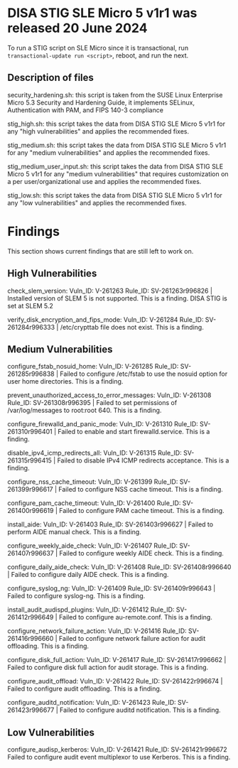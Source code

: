 # DISA STIG SLE Micro 5 v1r1 was released 20 June 2024

To run a STIG script on SLE Micro since it is transactional, run `transactional-update run <script>`, reboot, and run the next.

## Description of files

security_hardening.sh: this script is taken from the SUSE Linux Enterprise Micro 5.3 Security and Hardening Guide, it implements SELinux, Authentication with PAM, and FIPS 140-3 compliance

stig_high.sh: this script takes the data from DISA STIG SLE Micro 5 v1r1 for any "high vulnerabilities" and applies the recommended fixes.

stig_medium.sh: this script takes the data from DISA STIG SLE Micro 5 v1r1 for any "medium vulnerabilities" and applies the recommended fixes.

stig_medium_user_input.sh: this script takes the data from DISA STIG SLE Micro 5 v1r1 for any "medium vulnerabilities" that requires customization on a per user/organizational use and applies the recommended fixes.

stig_low.sh: this script takes the data from DISA STIG SLE Micro 5 v1r1 for any "low vulnerabilities" and applies the recommended fixes.

# Findings

This section shows current findings that are still left to work on.

## High Vulnerabilities

check_slem_version: Vuln_ID: V-261263 Rule_ID: SV-261263r996826 | Installed version of SLEM 5 is not supported. This is a finding. DISA STIG is set at SLEM 5.2

verify_disk_encryption_and_fips_mode: Vuln_ID: V-261284 Rule_ID: SV-261284r996333 | /etc/crypttab file does not exist. This is a finding.

## Medium Vulnerabilities

configure_fstab_nosuid_home: Vuln_ID: V-261285 Rule_ID: SV-261285r996838 | Failed to configure /etc/fstab to use the nosuid option for user home directories. This is a finding.

prevent_unauthorized_access_to_error_messages: Vuln_ID: V-261308 Rule_ID: SV-261308r996395 | Failed to set permissions of /var/log/messages to root:root 640. This is a finding.

configure_firewalld_and_panic_mode: Vuln_ID: V-261310 Rule_ID: SV-261310r996401 | Failed to enable and start firewalld.service. This is a finding.

disable_ipv4_icmp_redirects_all: Vuln_ID: V-261315 Rule_ID: SV-261315r996415 | Failed to disable IPv4 ICMP redirects acceptance. This is a finding.

configure_nss_cache_timeout: Vuln_ID: V-261399 Rule_ID: SV-261399r996617 | Failed to configure NSS cache timeout. This is a finding.

configure_pam_cache_timeout: Vuln_ID: V-261400 Rule_ID: SV-261400r996619 | Failed to configure PAM cache timeout. This is a finding.

install_aide: Vuln_ID: V-261403 Rule_ID: SV-261403r996627 | Failed to perform AIDE manual check. This is a finding.

configure_weekly_aide_check: Vuln_ID: V-261407 Rule_ID: SV-261407r996637 | Failed to configure weekly AIDE check. This is a finding.

configure_daily_aide_check: Vuln_ID: V-261408 Rule_ID: SV-261408r996640 | Failed to configure daily AIDE check. This is a finding.

configure_syslog_ng: Vuln_ID: V-261409 Rule_ID: SV-261409r996643 | Failed to configure syslog-ng. This is a finding.

install_audit_audispd_plugins: Vuln_ID: V-261412 Rule_ID: SV-261412r996649 | Failed to configure au-remote.conf. This is a finding.

configure_network_failure_action: Vuln_ID: V-261416 Rule_ID: SV-261416r996660 | Failed to configure network failure action for audit offloading. This is a finding.

configure_disk_full_action: Vuln_ID: V-261417 Rule_ID: SV-261417r996662 | Failed to configure disk full action for audit storage. This is a finding.

configure_audit_offload: Vuln_ID: V-261422 Rule_ID: SV-261422r996674 | Failed to configure audit offloading. This is a finding.

configure_auditd_notification: Vuln_ID: V-261423 Rule_ID: SV-261423r996677 | Failed to configure auditd notification. This is a finding.


## Low Vulnerabilities

configure_audisp_kerberos: Vuln_ID: V-261421 Rule_ID: SV-261421r996672 Failed to configure audit event multiplexor to use Kerberos. This is a finding.
